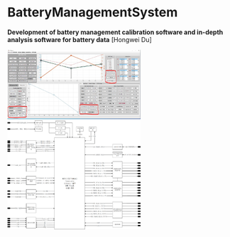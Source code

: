 # BatteryManagementSystem

<strong>**Development of battery management calibration software and in-depth analysis software for battery data**</strong> 
[Hongwei Du] 


<img src="figs/BMS-interface.jpg" width="300">

<img src="figs/电池管理系统硬件框图.png" width="300">

